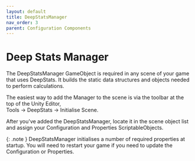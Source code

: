 ```yaml
---
layout: default
title: DeepStatsManager
nav_order: 3
parent: Configuration Components
---
```


# Deep Stats Manager

The DeepStatsManager GameObject is required in any scene of your game that uses DeepStats. It builds the static data structures and objects needed to perform calculations.

The easiest way to add the Manager to the scene is via the toolbar at the top of the Unity Editor, \
Tools -> DeepStats -> Initialise Scene.

After you've added the DeepStatsManager, locate it in the scene object list and assign your Configuration and Properties ScriptableObjects.

{: .note }
DeepStatsManager initialises a number of required properties at startup. You will need to restart your game if you need to update the Configuration or Properties.